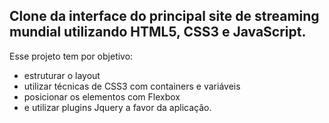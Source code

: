 ## Clone da interface do principal site de streaming mundial utilizando HTML5, CSS3 e JavaScript. 

Esse projeto tem por objetivo: 

- estruturar o layout
- utilizar técnicas de CSS3 com containers e variáveis
- posicionar os elementos com Flexbox
- e utilizar plugins Jquery a favor da aplicação.

